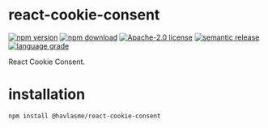 # react-cookie-consent

[![npm version][npm-version-image]][npm-version-link]
[![npm download][npm-download-image]][npm-download-link]
[![Apache-2.0 license][license-image]][license-link]
[![semantic release][semantic-release-image]][semantic-release-link]
[![language grade][language-grade-image]][language-grade-link]

React Cookie Consent.

# installation

```
npm install @havlasme/react-cookie-consent
```

[npm-version-image]: https://img.shields.io/npm/v/@havlasme/react-cookie-consent.svg?style=flat-square
[npm-version-link]: https://npmjs.org/package/@havlasme/react-cookie-consent
[npm-download-image]: https://img.shields.io/npm/dm/@havlasme/react-cookie-consent.svg?style=flat-square
[npm-download-link]: https://npmcharts.com/compare/@havlasme/react-cookie-consent?minimal=true
[license-image]: https://img.shields.io/badge/license-Apache2.0-blue.svg?style=flat-square
[license-link]: LICENSE
[semantic-release-image]: https://img.shields.io/badge/%20%20%F0%9F%93%A6%F0%9F%9A%80-semantic--release-e10079.svg?style=flat-square
[semantic-release-link]: https://github.com/semantic-release/semantic-release
[language-grade-image]: https://img.shields.io/lgtm/grade/javascript/g/havlasme/react-cookie-consent?style=flat-square
[language-grade-link]: https://lgtm.com/projects/g/havlasme/react-cookie-consent/context:javascript

